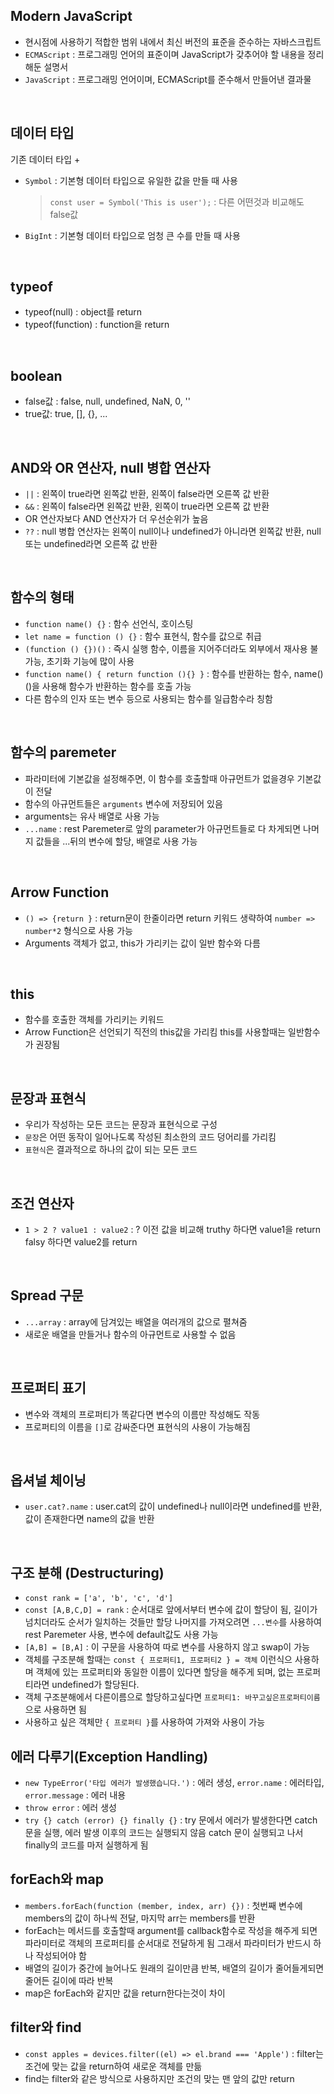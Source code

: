 ## Modern JavaScript 
- 현시점에 사용하기 적합한 범위 내에서 최신 버전의 표준을 준수하는 자바스크립트
- `ECMAScript` : 프로그래밍 언어의 표준이며 JavaScript가 갖추어야 할 내용을 정리해둔 설명서
- `JavaScript` : 프로그래밍 언어이며, ECMAScript를 준수해서 만들어낸 결과물
<br>

## 데이터 타입
기존 데이터 타입 + 
- `Symbol` : 기본형 데이터 타입으로 유일한 값을 만들 때 사용
  > `const user = Symbol('This is user');` : 다른 어떤것과 비교해도 false값
- `BigInt` : 기본형 데이터 타입으로 엄청 큰 수를 만들 때 사용
<br>

## typeof
- typeof(null) : object를 return
- typeof(function) : function을 return
<br>

## boolean
- false값 : false, null, undefined, NaN, 0, ''
- true값: true, [], {}, ...
<br>

## AND와 OR 연산자, null 병합 연산자
- `||` : 왼쪽이 true라면 왼쪽값 반환, 왼쪽이 false라면 오른쪽 값 반환
- `&&` : 왼쪽이 false라면 왼쪽값 반환, 왼쪽이 true라면 오른쪽 값 반환
- OR 연산자보다 AND 연산자가 더 우선순위가 높음 
- `??` : null 병합 연산자는 왼쪽이 null이나 undefined가 아니라면 왼쪽값 반환, null 또는 undefined라면 오른쪽 값 반환
<br>

## 함수의 형태 
- `function name() {}` : 함수 선언식, 호이스팅 
- `let name = function () {}` : 함수 표현식, 함수를 값으로 취급  
- `(function () {})()` : 즉시 실행 함수, 이름을 지어주더라도 외부에서 재사용 불가능, 초기화 기능에 많이 사용 
- `function name() { return function (){} }` : 함수를 반환하는 함수, name()()을 사용해 함수가 반환하는 함수를 호출 가능
- 다른 함수의 인자 또는 변수 등으로 사용되는 함수를 일급함수라 칭함
<br>

## 함수의 paremeter
- 파라미터에 기본값을 설정해주면, 이 함수를 호출할때 아규먼트가 없을경우 기본값이 전달 
- 함수의 아규먼트들은 `arguments` 변수에 저장되어 있음 
- arguments는 유사 배열로 사용 가능
- `...name` : rest Paremeter로 앞의 parameter가 아규먼트들로 다 차게되면 나머지 값들을 ...뒤의 변수에 할당, 배열로 사용 가능
<br> 

## Arrow Function
- `() => {return }` : return문이 한줄이라면 return 키워드 생략하여 `number => number*2` 형식으로 사용 가능
- Arguments 객체가 없고, this가 가리키는 값이 일반 함수와 다름 
<br>

## this
- 함수를 호출한 객체를 가리키는 키워드
- Arrow Function은 선언되기 직전의 this값을 가리킴 this를 사용할때는 일반함수가 권장됨
<br>

## 문장과 표현식
- 우리가 작성하는 모든 코드는 문장과 표현식으로 구성
- `문장`은 어떤 동작이 일어나도록 작성된 최소한의 코드 덩어리를 가리킴
- `표현식`은 결과적으로 하나의 값이 되는 모든 코드
<br>

## 조건 연산자
- `1 > 2 ? value1 : value2` : ? 이전 값을 비교해 truthy 하다면 value1을 return falsy 하다면 value2를 return
<br>

## Spread 구문
- `...array` : array에 담겨있는 배열을 여러개의 값으로 펼쳐줌
- 새로운 배열을 만들거나 함수의 아규먼트로 사용할 수 없음
<br>

## 프로퍼티 표기
- 변수와 객체의 프로퍼티가 똑같다면 변수의 이름만 작성해도 작동
- 프로퍼티의 이름을 `[]`로 감싸준다면 표현식의 사용이 가능해짐
<br>

## 옵셔널 체이닝
- `user.cat?.name` : user.cat의 값이 undefined나 null이라면 undefined를 반환, 값이 존재한다면 name의 값을 반환 
<br>

## 구조 분해 (Destructuring)
- `const rank = ['a', 'b', 'c', 'd']`
- `const [A,B,C,D] = rank` :  순서대로 앞에서부터 변수에 값이 할당이 됨, 길이가 넘치더라도 순서가 일치하는 것들만 할당 나머지를 가져오려면 `...변수`를 사용하여 rest Paremeter 사용, 변수에 default값도 사용 가능
- `[A,B] = [B,A]` : 이 구문을 사용하여 따로 변수를 사용하지 않고 swap이 가능
- 객체를 구조분해 할때는 `const { 프로퍼티1, 프로퍼티2 } = 객체` 이런식으 사용하며 객체에 있는 프로퍼티와 동일한 이름이 있다면 할당을 해주게 되며, 없는 프로퍼티라면 undefined가 할당된다.
- 객체 구조분해에서 다른이름으로 할당하고싶다면 `프로퍼티1: 바꾸고싶은프로퍼티이름` 으로 사용하면 됨
- 사용하고 싶은 객체만 `{ 프로퍼티 }`를 사용하여 가져와 사용이 가능 

## 에러 다루기(Exception Handling)
- `new TypeError('타입 에러가 발생했습니다.')` : 에러 생성, `error.name` : 에러타입, `error.message` : 에러 내용
- `throw error` : 에러 생성
- `try {} catch (error) {} finally {}` : try 문에서 에러가 발생한다면 catch문을 실행, 에러 발생 이후의 코드는 실행되지 않음 catch 문이 실행되고 나서 finally의 코드를 마저 실행하게 됨

## forEach와 map
- `members.forEach(function (member, index, arr) {})` : 첫번째 변수에 members의 값이 하나씩 전달, 마지막 arr는 members를 반환
- forEach는 메서드를 호출할때 argument를 callback함수로 작성을 해주게 되면 파라미터로 객체의 프로퍼티를 순서대로 전달하게 됨 그래서 파라미터가 반드시 하나 작성되어야 함
- 배열의 길이가 중간에 늘어나도 원래의 길이만큼 반복, 배열의 길이가 줄어들게되면 줄어든 길이에 따라 반복 
- map은 forEach와 같지만 값을 return한다는것이 차이 

## filter와 find 
- `const apples = devices.filter((el) => el.brand === 'Apple')` : filter는 조건에 맞는 값을 return하여 새로운 객체를 만듦
- find는 filter와 같은 방식으로 사용하지만 조건의 맞는 맨 앞의 값만 return 
